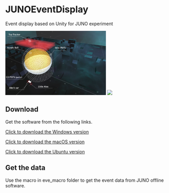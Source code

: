 # JUNOEventDisplay
Event display based on Unity for JUNO experiment

<img src="https://github.com/bugtheta/JUNOEventDisplay/blob/master/Screenshots/JUNO_detector.png" height="200"> <img src="https://github.com/bugtheta/JUNOEventDisplay/blob/master/Screenshots/%C2%A0photon_tracks.gif" height="200">


Download
------------
Get the software from the following links.

[Click to download the Windows version](https://github.com/bugtheta/JUNOEventDisplay/releases/download/v0.7.0-alpha/ELAINA_alpha_0.7.0_windows.tar.bz2)

[Click to download the macOS version](https://github.com/bugtheta/JUNOEventDisplay/releases/download/v0.7.0-alpha/ELAINA_alpha_0.7.0_mac.tar.bz2)

[Click to download the Ubuntu version](https://github.com/bugtheta/JUNOEventDisplay/releases/download/v0.7.0-alpha/ELAINA_alpha_0.7.0_ubuntu.tar.bz2)

Get the data
------------
Use the macro in eve_macro folder to get the event data from JUNO offline software.
